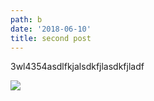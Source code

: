 ```yaml
---
path: b
date: '2018-06-10'
title: second post
---
```

3wl4354asdlfkjalsdkfjlasdkfjladf

![](/assets/jagmo.png)
